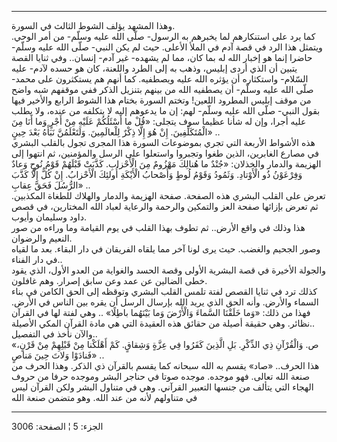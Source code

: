 ------------------------------------------------------------------------

وهذا المشهد يؤلف الشوط الثالث في السورة.  
كما يرد على استنكارهم لما يخبرهم به الرسول- صلّى الله عليه وسلّم- من أمر
الوحي. ويتمثل هذا الرد في قصة آدم في الملأ الأعلى. حيث لم يكن النبي- صلّى
الله عليه وسلّم- حاضرا إنما هو إخبار الله له بما كان، مما لم يشهده- غير
آدم- إنسان.. وفي ثنايا القصة يتبين أن الذي أردى إبليس، وذهب به إلى الطرد
واللعنة، كان هو حسده لآدم- عليه السّلام- واستكثاره أن يؤثره الله عليه
ويصطفيه. كما أنهم هم يستكثرون على محمد- صلّى الله عليه وسلّم- أن يصطفيه
الله من بينهم بتنزيل الذكر ففي موقفهم شبه واضح من موقف إبليس المطرود
اللعين! وتختم السورة بختام هذا الشوط الرابع والأخير فيها بقول النبي- صلّى
الله عليه وسلّم- لهم: إن ما يدعوهم إليه لا يتكلفه من عنده، ولا يطلب عليه
أجرا، وإن له شأنا عظيما سوف يتجلى: «قُلْ ما أَسْئَلُكُمْ عَلَيْهِ مِنْ أَجْرٍ وَما أَنَا مِنَ
الْمُتَكَلِّفِينَ. إِنْ هُوَ إِلَّا ذِكْرٌ لِلْعالَمِينَ. وَلَتَعْلَمُنَّ نَبَأَهُ بَعْدَ حِينٍ» ..  
هذه الأشواط الأربعة التي تجري بموضوعات السورة هذا المجرى تجول بالقلب
البشري في مصارع الغابرين، الذين طغوا وتجبروا واستعلوا على الرسل
والمؤمنين، ثم انتهوا إلى الهزيمة والدمار والخذلان: «جُنْدٌ ما هُنالِكَ مَهْزُومٌ
مِنَ الْأَحْزابِ. كَذَّبَتْ قَبْلَهُمْ قَوْمُ نُوحٍ وَعادٌ وَفِرْعَوْنُ ذُو الْأَوْتادِ. وَثَمُودُ وَقَوْمُ لُوطٍ
وَأَصْحابُ الْأَيْكَةِ أُولئِكَ الْأَحْزابُ. إِنْ كُلٌّ إِلَّا كَذَّبَ الرُّسُلَ فَحَقَّ عِقابِ» ..  
تعرض على القلب البشري هذه الصفحة. صفحة الهزيمة والدمار والهلاك للطغاة
المكذبين. ثم تعرض بإزائها صفحة العز والتمكين والرحمة والرعاية لعباد الله
المختارين، في قصص داود وسليمان وأيوب.  
هذا وذلك في واقع الأرض.. ثم تطوف بهذا القلب في يوم القيامة وما وراءه من
صور النعيم والرضوان.  
وصور الجحيم والغضب. حيث يرى لونا آخر مما يلقاه الفريقان في دار البقاء.
بعد ما لقياه في دار الفناء..  
والجولة الأخيرة في قصة البشرية الأولى وقصة الحسد والغواية من العدو
الأول، الذي يقود خطى الضالين عن عمد وعن سابق إصرار. وهم غافلون.  
كذلك ترد في ثنايا القصص لفتة تلمس القلب البشري وتوقظه إلى الحق الكامن في
بناء السماء والأرض. وأنه الحق الذي يريد الله بإرسال الرسل أن يقره بين
الناس في الأرض. فهذا من ذلك: «وَما خَلَقْنَا السَّماءَ وَالْأَرْضَ وَما بَيْنَهُما باطِلًا»
.. وهي لفتة لها في القرآن نظائر. وهي حقيقة أصيلة من حقائق هذه العقيدة
التي هي مادة القرآن المكي الأصيلة..  
والآن نأخذ في التفصيل..  
«ص. وَالْقُرْآنِ ذِي الذِّكْرِ. بَلِ الَّذِينَ كَفَرُوا فِي عِزَّةٍ وَشِقاقٍ. كَمْ أَهْلَكْنا مِنْ قَبْلِهِمْ مِنْ
قَرْنٍ، فَنادَوْا وَلاتَ حِينَ مَناصٍ» ..  
هذا الحرف.. «صاد» يقسم به الله سبحانه كما يقسم بالقرآن ذي الذكر. وهذا
الحرف من صنعة الله تعالى. فهو موجده. موجده صوتا في حناجر البشر وموجده
حرفا من حروف الهجاء التي يتألف من جنسها التعبير القرآني. وهي في متناول
البشر ولكن القرآن ليس في متناولهم لأنه من عند الله. وهو متضمن صنعة الله

------------------------------------------------------------------------

الجزء: 5 ¦ الصفحة: 3006
